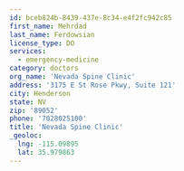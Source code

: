 ```yaml
---
id: bceb824b-8439-437e-8c34-e4f2fc942c85
first_name: Mehrdad
last_name: Ferdowsian
license_type: DO
services:
  - emergency-medicine
category: doctors
org_name: 'Nevada Spine Clinic'
address: '3175 E St Rose Pkwy, Suite 121'
city: Henderson
state: NV
zip: '89052'
phone: '7028025100'
title: 'Nevada Spine Clinic'
_geoloc:
  lng: -115.09895
  lat: 35.979863
---
```

